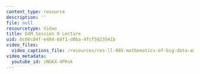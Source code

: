 ```yaml
---
content_type: resource
description: ''
file: null
resourcetype: Video
title: D4M Session 0 Lecture
uid: 8c66c84f-e40d-68f1-d0ba-4fcf5823541b
video_files:
  video_captions_file: /resources/res-ll-005-mathematics-of-big-data-and-machine-learning-january-iap-2020/lecture-notes/d4m-session-0-lecture/zNGKX-4PRsk.vtt
video_metadata:
  youtube_id: zNGKX-4PRsk
---
```

